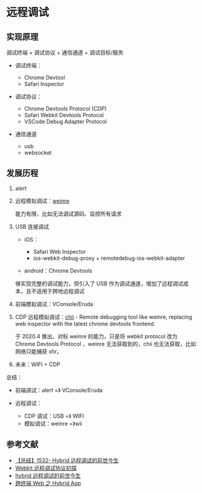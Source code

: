 # 远程调试

## 实现原理

调试终端 + 调试协议 + 通信通道 + 调试目标/服务

- 调试终端：

    - Chrome Devtool
    - Safari Inspector

- 调试协议：

    - Chrome Devtools Protocol (CDP)
    - Safari Webkit Devtools Protocol
    - VSCode Debug Adapter Protocol

- 通信通道

    - usb
    - websocket

## 发展历程

1. alert
2. 远程模拟调试：[weinre](https://people.apache.org/~pmuellr/weinre/docs/latest/Home.html)

    能力有限，比如无法调试源码、监控所有请求

3. USB 连接调试

    - iOS：
    
        - Safari Web Inspector
        - ios-webkit-debug-proxy + remotedebug-ios-webkit-adapter

    - android：Chrome Devtools

    够实现完整的调试能力，但引入了 USB 作为调试通道，增加了远程调试成本，且不适用于跨地远程调试

4. 前端模拟调试：VConsole/Eruda
5. CDP 远程模拟调试：[chii](https://github.com/liriliri/chii) - Remote debugging tool like weinre, replacing web inspector with the latest chrome devtools frontend.

    于 2020.4 推出，对标 weinre 的能力，只是将 webkit protocol 改为 Chrome Devtools Protocol ，weinre 无法获取到的，chii 也无法获取，比如网络只能捕获 xhr。

6. 未来：WIFI + CDP

总结：

- 前端调试：alert =》 VConsole/Eruda
- 远程调试：

    - CDP 调试：USB =》 WIFI
    - 模拟调试：weinre =》wii

## 参考文献

- [【总结】1532- Hybrid 远程调试的前世今生](https://mp.weixin.qq.com/s/wPDAn7DNJCjVtqyn4lKRbg)
- [Webkit 远程调试协议初探](https://developer.aliyun.com/article/88380)
- [hybrid 远程调试的前世今生](https://juejin.cn/post/7153247297789231112)
- [跨终端 Web 之 Hybrid App](https://www.infoq.cn/article/hybrid-app)
